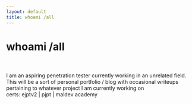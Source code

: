 ```yaml
---
layout: default
title: whoami /all
---
```


# whoami /all
<br>
<br>
I am an aspiring penetration tester currently working in an unrelated field. 
<br>
This will be a sort of personal portfolio / blog with occasional writeups pertaining to whatever project I am currently working on 
<br>
certs: ejptv2 | pjpt | maldev academy
